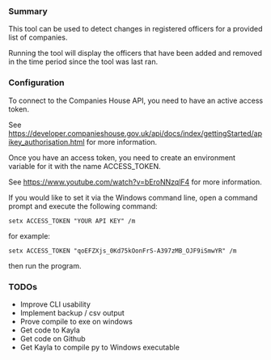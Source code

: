 ### Summary

This tool can be used to detect changes in registered officers for a provided list of companies.

Running the tool will display the officers that have been added and removed in the time period since the tool was last ran.

### Configuration

To connect to the Companies House API, you need to have an active access token.

See https://developer.companieshouse.gov.uk/api/docs/index/gettingStarted/apikey_authorisation.html for more information.

Once you have an access token, you need to create an environment variable for it with the name ACCESS_TOKEN.

See https://www.youtube.com/watch?v=bEroNNzqlF4 for more information.

If you would like to set it via the Windows command line, open a command prompt and execute the following command:

`setx ACCESS_TOKEN "YOUR API KEY" /m`
 
for example: 
 
`setx ACCESS_TOKEN "qoEFZXjs_0Kd75kOonFrS-A397zMB_OJF9iSmwYR" /m` 

then run the program.

### TODOs
- Improve CLI usability
- Implement backup / csv output
- Prove compile to exe on windows
- Get code to Kayla
- Get code on Github
- Get Kayla to compile py to Windows executable